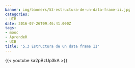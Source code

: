```yaml
---
banner: img/banners/53-estructura-de-un-data-frame-ii.jpg
categories:
- UIB
date: 2016-07-26T09:46:41.000Z
tags:
- mooc
- AprendeR
- UIB
title: '5.3 Estructura de un data frame II'
---
```




{{< youtube ka2pBzUp3kA >}}
